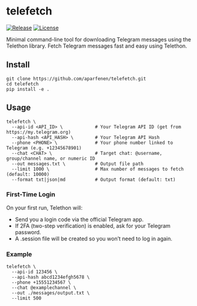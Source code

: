 # telefetch
[![Release](https://img.shields.io/github/v/release/aparfenen/telefetch)](https://github.com/aparfenen/telefetch/releases)
[![License](https://img.shields.io/github/license/aparfenen/telefetch)](https://github.com/aparfenen/telefetch/blob/main/LICENSE)
  
Minimal command-line tool for downloading Telegram messages using the Telethon library.
Fetch Telegram messages fast and easy using Telethon.  


## Install
```
git clone https://github.com/aparfenen/telefetch.git
cd telefetch
pip install -e .
```

## Usage
```
telefetch \
  --api-id <API_ID> \            # Your Telegram API ID (get from https://my.telegram.org)
  --api-hash <API_HASH> \        # Your Telegram API Hash
  --phone <PHONE> \              # Your phone number linked to Telegram (e.g. +12345678901)
  --chat <CHAT> \                # Target chat: @username, group/channel name, or numeric ID
  --out messages.txt \           # Output file path
  --limit 1000 \                 # Max number of messages to fetch (default: 10000)
  --format txt|json|md           # Output format (default: txt)
```

### First-Time Login
On your first run, Telethon will:  
- Send you a login code via the official Telegram app.
- If 2FA (two-step verification) is enabled, ask for your Telegram password.
- A .session file will be created so you won’t need to log in again.

### Example
```
telefetch \
  --api-id 123456 \
  --api-hash abcd1234efgh5678 \
  --phone +15551234567 \
  --chat @examplechannel \
  --out ./messages/output.txt \
  --limit 500
```

